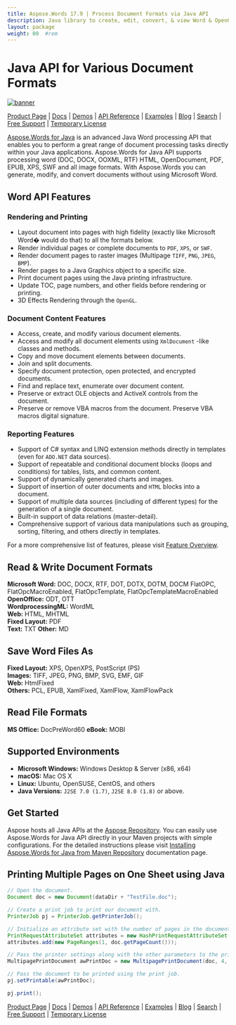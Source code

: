 ```yaml
---
title: Aspose.Words 17.9 | Process Document Formats via Java API 
description: Java library to create, edit, convert, & view Word & OpenOffice documents. Work with text, images, forms, tables, custom XML, SmartArt, OLE, VBA and much more.
layout: package
weight: 00	#rem
---
```


# Java API for Various Document Formats

[![banner](../aspose_words-for-java-banner.png)](./)

[Product Page](https://products.aspose.com/words/java) | [Docs](https://docs.aspose.com/words/java/) | [Demos](https://products.aspose.app/words/family) | [API Reference](https://apireference.aspose.com/words/java) | [Examples](https://github.com/aspose-words/Aspose.Words-for-Java/tree/master/Examples) | [Blog](https://blog.aspose.com/category/words/) | [Search](https://search.aspose.com/) | [Free Support](https://forum.aspose.com/c/words) | [Temporary License](https://purchase.aspose.com/temporary-license)

[Aspose.Words for Java](https://products.aspose.com/words/java) is an advanced Java Word processing API that enables you to perform a great range of document processing tasks directly within your Java applications. Aspose.Words for Java API supports processing word (DOC, DOCX, OOXML, RTF) HTML, OpenDocument, PDF, EPUB, XPS, SWF and all image formats. With Aspose.Words you can generate, modify, and convert documents without using Microsoft Word.

## Word API Features

### Rendering and Printing

- Layout document into pages with high fidelity (exactly like Microsoft Word� would do that) to all the formats below.
- Render individual pages or complete documents to `PDF`, `XPS`, or `SWF`.
- Render document pages to raster images (Multipage `TIFF`, `PNG`, `JPEG`, `BMP`).
- Render pages to a Java Graphics object to a specific size.
- Print document pages using the Java printing infrastructure.
- Update TOC, page numbers, and other fields before rendering or printing.
- 3D Effects Rendering through the `OpenGL`.

### Document Content Features

- Access, create, and modify various document elements.
- Access and modify all document elements using `XmlDocument` -like classes and methods.
- Copy and move document elements between documents.
- Join and split documents.
- Specify document protection, open protected, and encrypted documents.
- Find and replace text, enumerate over document content.
- Preserve or extract OLE objects and ActiveX controls from the document.
- Preserve or remove VBA macros from the document. Preserve VBA macros digital signature.

### Reporting Features

- Support of C# syntax and LINQ extension methods directly in templates (even for `ADO.NET` data sources).
- Support of repeatable and conditional document blocks (loops and conditions) for tables, lists, and common content.
- Support of dynamically generated charts and images.
- Support of insertion of outer documents and `HTML` blocks into a document.
- Support of multiple data sources (including of different types) for the generation of a single document.
- Built-in support of data relations (master-detail).
- Comprehensive support of various data manipulations such as grouping, sorting, filtering, and others directly in templates.

For a more comprehensive list of features, please visit [Feature Overview](https://docs.aspose.com/words/java/feature-overview/).

## Read & Write Document Formats

**Microsoft Word:** DOC, DOCX, RTF, DOT, DOTX, DOTM, DOCM FlatOPC, FlatOpcMacroEnabled, FlatOpcTemplate, FlatOpcTemplateMacroEnabled\
**OpenOffice:** ODT, OTT\
**WordprocessingML:** WordML\
**Web:** HTML, MHTML\
**Fixed Layout:** PDF\
**Text:** TXT
**Other:** MD

## Save Word Files As

**Fixed Layout:** XPS, OpenXPS, PostScript (PS)\
**Images:** TIFF, JPEG, PNG, BMP, SVG, EMF, GIF\
**Web:** HtmlFixed\
**Others:** PCL, EPUB, XamlFixed, XamlFlow, XamlFlowPack

## Read File Formats

**MS Office:** DocPreWord60
**eBook:** MOBI

## Supported Environments

- **Microsoft Windows:** Windows Desktop & Server (x86, x64)
- **macOS:** Mac OS X
- **Linux:** Ubuntu, OpenSUSE, CentOS, and others
- **Java Versions:** `J2SE 7.0 (1.7)`, `J2SE 8.0 (1.8)` or above.

## Get Started

Aspose hosts all Java APIs at the [Aspose Repository](https://repository.aspose.com/webapp/#/artifacts/browse/tree/General/repo/com/aspose/aspose-words). You can easily use Aspose.Words for Java API directly in your Maven projects with simple configurations. For the detailed instructions please visit [Installing Aspose.Words for Java from Maven Repository](https://docs.aspose.com/words/java/installation/) documentation page.

## Printing Multiple Pages on One Sheet using Java

```java
// Open the document.
Document doc = new Document(dataDir + "TestFile.doc");

// Create a print job to print our document with.
PrinterJob pj = PrinterJob.getPrinterJob();

// Initialize an attribute set with the number of pages in the document.
PrintRequestAttributeSet attributes = new HashPrintRequestAttributeSet();
attributes.add(new PageRanges(1, doc.getPageCount()));

// Pass the printer settings along with the other parameters to the print document.
MultipagePrintDocument awPrintDoc = new MultipagePrintDocument(doc, 4, true, attributes);

// Pass the document to be printed using the print job.
pj.setPrintable(awPrintDoc);

pj.print();
```

[Product Page](https://products.aspose.com/words/java) | [Docs](https://docs.aspose.com/words/java/) | [Demos](https://products.aspose.app/words/family) | [API Reference](https://apireference.aspose.com/words/java) | [Examples](https://github.com/aspose-words/Aspose.Words-for-Java/tree/master/Examples) | [Blog](https://blog.aspose.com/category/words/) | [Search](https://search.aspose.com/) | [Free Support](https://forum.aspose.com/c/words) | [Temporary License](https://purchase.aspose.com/temporary-license)